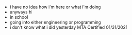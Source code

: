 - i have no idea how i'm here or what i'm doing
- anyways hi
- in school
- going into either engineering or programming
- i don't know what i did yesterday
MTA Certified 01/31/2021

<!---
Garfield2875/Garfield2875 is a ✨ special ✨ repository because its `README.md` (this file) appears on your GitHub profile.
You can click the Preview link to take a look at your changes.
--->
